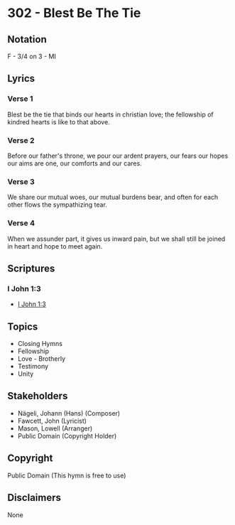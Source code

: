 # 302 - Blest Be The Tie

## Notation

F - 3/4 on 3 - MI

## Lyrics

### Verse 1

Blest be the tie that binds our hearts in christian love; the fellowship of kindred hearts is like to that above.

### Verse 2

Before our father's throne, we pour our ardent prayers, our fears our hopes our aims are one, our comforts and our cares.

### Verse 3

We share our mutual woes, our mutual burdens bear, and often for each other flows the sympathizing tear.

### Verse 4

When we assunder part, it gives us inward pain, but we shall still be joined in heart and hope to meet again.


## Scriptures

### I John 1:3

- [I John 1:3](https://www.biblegateway.com/passage/?search=I%20John%201%3A3)


## Topics

- Closing Hymns
- Fellowship
- Love - Brotherly
- Testimony
- Unity

## Stakeholders

- Nägeli, Johann (Hans) (Composer)
- Fawcett, John (Lyricist)
- Mason, Lowell (Arranger)
- Public Domain (Copyright Holder)

## Copyright

Public Domain
(This hymn is free to use)

## Disclaimers

None

